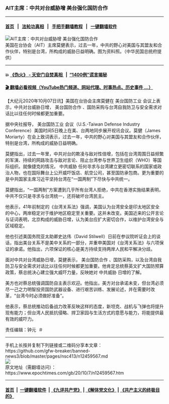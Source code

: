 ### AIT主席：中共对台威胁增 美台强化国防合作
------------------------

#### [首页](https://github.com/gfw-breaker/banned-news3/blob/master/README.md) &nbsp;&nbsp;|&nbsp;&nbsp; [法轮功真相](https://github.com/begood0513/basic/blob/master/README.md)  &nbsp;&nbsp;|&nbsp;&nbsp; [手把手翻墙教程](https://github.com/gfw-breaker/guides/wiki)  &nbsp;&nbsp;|&nbsp;&nbsp; [一键翻墙软件](https://github.com/gfw-breaker/nogfw/blob/master/README.md)  



<div><img alt="AIT主席：中共对台威胁增 美台强化国防合作" class="attachment-djy_600_400 size-djy_600_400 wp-post-image" src="https://i.epochtimes.com/assets/uploads/2018/06/7356d090dbf6c514ca7ddbab0996a29a-600x400.jpg"/>
<div class="caption">
 美国在台协会（AIT）主席莫健表示，过去一年，中共的野心对美国与其盟友和合作伙伴，特别是台湾，所构成的威胁日益明确。图为资料照。（中华民国总统府提供）
</div></div><hr/>

#### 💥 [《伪火》 - 天安门自焚真相 ](http://158.247.195.190:10000/videos/blog/weihuo.html)&nbsp; |&nbsp; [“1400例”谎言揭秘  ](http://158.247.195.190:10000/videos/blog/jiexi1400.html)

#### [ 🎬  翻墙必看视频（YouTube热门频道、网站代理、时事热点、历史事件 ...）](https://github.com/gfw-breaker/links/blob/master/banned.md)

<div><p>
 【大纪元2020年10月07日讯】美国在台协会主席莫健在
 <ok href="https://www.epochtimes.com/gb/tag/%E7%BE%8E%E5%8F%B0%E5%9B%BD%E9%98%B2%E5%B7%A5%E4%B8%9A.html">
  美台国防工业
 </ok>
 会议上表示，中共对台威胁日增，
 <ok href="https://www.epochtimes.com/gb/tag/%E7%BE%8E%E5%8F%B0%E5%9B%BD%E9%98%B2%E5%90%88%E4%BD%9C.html">
  美台国防合作
 </ok>
 、国防采购与台湾自我防卫与安全需求对话比以往任何时候都更加重要。
</p>
<p>
 据中央社报导，
 <ok href="https://www.epochtimes.com/gb/tag/%E7%BE%8E%E5%8F%B0%E5%9B%BD%E9%98%B2%E5%B7%A5%E4%B8%9A.html">
  美台国防工业
 </ok>
 会议（U.S.-Taiwan Defense Industry Conference）美国时间5日晚上在美、台两地同步展开视讯会议。莫健（James Moriarty）在会上致词表示，过去一年，中共的野心对美国与其盟友和合作伙伴，特别是台湾，所构成的威胁日益明确。
</p>
<p>
 莫健指出，过去一年里，中共对台的欺凌与敌对性倍增，包括在台湾周围日益频繁的军演、持续的网路攻击与敌对言论、阻止台湾参与世界卫生组织（WHO）等国际组织。就像捷克的情况，
 <ok href="https://www.epochtimes.com/gb/tag/%E4%B8%AD%E5%85%B1%E5%A8%81%E8%83%81.html">
  中共威胁
 </ok>
 任何寻求与台湾建立更密切联系的国家或政治人物，也在国际舞台上公开威吓饭店、航空公司，甚至国防承包商。更为重要的是中共国家主席习近平坚持台湾在“一国两制”下尽快与中共统一。
</p>
<p>
 莫健指出，“一国两制”方案遭到几乎所有台湾人拒绝，中共在香港实施结果表明，中共不仅只是寻求与台湾统一，还将破坏台湾民主。
</p>
<p>
 他表示，41年前制定的《台湾关系法》强调，美国认为台湾安全是印太地区安全的中心，两岸稳定对于维护地区稳定至关重要。这并未改变。美国近来的公开言论与证词表明，北京构成的威胁日增，认为美台应扩大密切合作，以维护台湾安全与区域稳定。
</p>
<p>
 他也引述美国务院亚太助卿史达伟（David Stilwell）日前在参议院听证会上的谈话，指出美台关系不是美中关系的一部分，并重申美国对《台湾关系法》与六项保证的承诺。他指出，六项保证的核心是美方持续支持两岸人民和平解决分歧。
</p>
<p>
 面对中共对台湾威胁日增，莫健表示，
 <ok href="https://www.epochtimes.com/gb/tag/%E7%BE%8E%E5%8F%B0%E5%9B%BD%E9%98%B2%E5%90%88%E4%BD%9C.html">
  美台国防合作
 </ok>
 、国防采购，以及台湾自我防卫与安全需求对话比以往任何时候都更加重要。他肯定总统蔡英文扩大国防预算政策，蔡总统决心建立强大威吓力量，反映她对
 <ok href="https://www.epochtimes.com/gb/tag/%E4%B8%AD%E5%85%B1%E5%A8%81%E8%83%81.html">
  中共威胁
 </ok>
 日增的了解。
</p>
<p>
 美方也对蔡总统强调国防自主表示欢迎。他指出，美方对台承诺未变，但台湾必须尽一己之力明智投资国防武器设备、进行艰苦训练、发展论述，并在需要时改革，“台湾今时必须做好准备”。
</p>
<p>
 他表示，蔡总统推动后备战力改革反映这样的态度，新坦克、战机与飞弹也将提升现有能力；但台湾人民抵抗侵略、捍卫家园与生活方式的意愿与能力，将能提供最有效的威吓力。
</p>
<p>
 责任编辑：钟元  ＃
</p>
</div>
<hr/>
手机上长按并复制下列链接或二维码分享本文章：<br/>
https://github.com/gfw-breaker/banned-news3/blob/master/pages/nsc413/n12459567.md <br/>
<a href='https://github.com/gfw-breaker/banned-news3/blob/master/pages/nsc413/n12459567.md'><img src='https://github.com/gfw-breaker/banned-news3/blob/master/pages/nsc413/n12459567.md.png'/></a> <br/>
原文地址（需翻墙访问）：https://www.epochtimes.com/gb/20/10/7/n12459567.htm


------------------------
#### [首页](https://github.com/gfw-breaker/banned-news3/blob/master/README.md) &nbsp;|&nbsp; [一键翻墙软件](https://github.com/gfw-breaker/nogfw/blob/master/README.md) &nbsp;| [《九评共产党》](https://github.com/gfw-breaker/9ping.md/blob/master/README.md#九评之一评共产党是什么) | [《解体党文化》](https://github.com/gfw-breaker/jtdwh.md/blob/master/README.md) | [《共产主义的终极目的》](https://github.com/gfw-breaker/gczydzjmd.md/blob/master/README.md)


<img src='http://gfw-breaker.win/banned-news3/pages/nsc413/n12459567.md' width='0px' height='0px'/>
